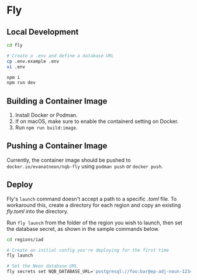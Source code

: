 # Fly

## Local Development

```bash
cd fly

# Create a .env and define a database URL
cp .env.example .env
vi .env

npm i
npm run dev
```

## Building a Container Image

1. Install Docker or Podman.
2. If on macOS, make sure to enable the containerd setting on Docker.
3. Run `npm run build:image`.

## Pushing a Container Image

Currently, the container image should be pushed to `docker.io/evanatneon/nqb-fly`
using `podman push` or `docker push`.


## Deploy

Fly's `launch` command doesn't accept a path to a specific _.toml_ file. To
workaround this, create a directory for each region and copy an existing
_fly.toml_ into the directory.

Run `fly launch` from the folder of the region you wish to launch, then set the
database secret, as shown in the sample commands below.

```bash
cd regions/iad

# Create an initial config you're deploying for the first time
fly launch 

# Set the Neon database URL
fly secrets set NQB_DATABASE_URL='postgresql://foo:bar@ep-adj-noun-12345.us-east-2.aws.neon.tech/neondb?sslmode=require'
```
